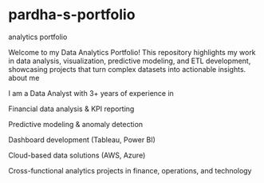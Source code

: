 # pardha-s-portfolio

analytics portfolio

Welcome to my Data Analytics Portfolio!
This repository highlights my work in data analysis, visualization, predictive modeling, and ETL development, showcasing projects that turn complex datasets into actionable insights.
about me

I am a Data Analyst with 3+ years of experience in

Financial data analysis & KPI reporting

Predictive modeling & anomaly detection

Dashboard development (Tableau, Power BI)

Cloud-based data solutions (AWS, Azure)

Cross-functional analytics projects in finance, operations, and technology 
